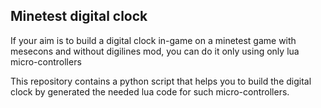 ## Minetest digital clock

If your aim is to build a digital clock in-game on a minetest game with mesecons and without digilines mod, you can do it only
using only lua micro-controllers

This repository contains a python script that helps you to build the digital clock by generated the needed lua code for such
micro-controllers.
